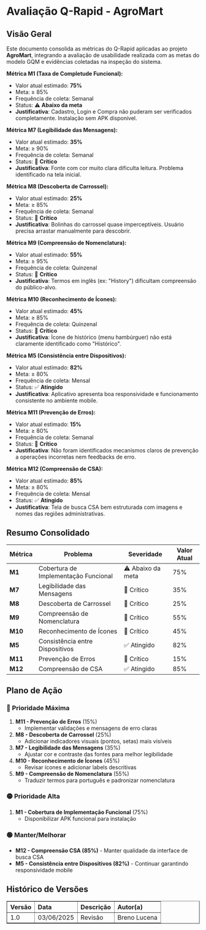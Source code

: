 # Avaliação Q-Rapid - AgroMart

## Visão Geral

Este documento consolida as métricas do Q-Rapid aplicadas ao projeto **AgroMart**, integrando a avaliação de usabilidade realizada com as metas do modelo GQM e evidências coletadas na inspeção do sistema.  



**Métrica M1 (Taxa de Completude Funcional):**  
- Valor atual estimado: **75%**  
- Meta: ≥ 85%  
- Frequência de coleta: Semanal  
- Status: ⚠️ **Abaixo da meta**  
- **Justificativa**: Cadastro, Login e Compra não puderam ser verificados completamente. Instalação sem APK disponível.  




**Métrica M7 (Legibilidade das Mensagens):**  
- Valor atual estimado: **35%**  
- Meta: ≥ 90%  
- Frequência de coleta: Semanal  
- Status: 🔴 **Crítico**  
- **Justificativa**: Fonte com cor muito clara dificulta leitura. Problema identificado na tela inicial.  



**Métrica M8 (Descoberta de Carrossel):**  
- Valor atual estimado: **25%**  
- Meta: ≥ 85%  
- Frequência de coleta: Semanal  
- Status: 🔴 **Crítico**  
- **Justificativa**: Bolinhas do carrossel quase imperceptíveis. Usuário precisa arrastar manualmente para descobrir.  



**Métrica M9 (Compreensão de Nomenclatura):**  
- Valor atual estimado: **55%**  
- Meta: ≥ 95%  
- Frequência de coleta: Quinzenal  
- Status: 🔴 **Crítico**  
- **Justificativa**: Termos em inglês (ex: "History") dificultam compreensão do público-alvo.



**Métrica M10 (Reconhecimento de Ícones):**  
- Valor atual estimado: **45%**  
- Meta: ≥ 85%  
- Frequência de coleta: Quinzenal  
- Status: 🔴 **Crítico**  
- **Justificativa**: Ícone de histórico (menu hambúrguer) não está claramente identificado como "Histórico".




**Métrica M5 (Consistência entre Dispositivos):**  
- Valor atual estimado: **82%**  
- Meta: ≥ 80%  
- Frequência de coleta: Mensal  
- Status: ✅ **Atingido**  
- **Justificativa**: Aplicativo apresenta boa responsividade e funcionamento consistente no ambiente mobile.




**Métrica M11 (Prevenção de Erros):**  
- Valor atual estimado: **15%**  
- Meta: ≥ 80%  
- Frequência de coleta: Semanal  
- Status: 🔴 **Crítico**  
- **Justificativa**: Não foram identificados mecanismos claros de prevenção a operações incorretas nem feedbacks de erro.


**Métrica M12 (Compreensão de CSA):**  
- Valor atual estimado: **85%**  
- Meta: ≥ 80%  
- Frequência de coleta: Mensal  
- Status: ✅ **Atingido**  
- **Justificativa**: Tela de busca CSA bem estruturada com imagens e nomes das regiões administrativas.




##  Resumo Consolidado

| Métrica | Problema | Severidade | Valor Atual |
|---------|-------------------------------------------|------------|--------------|
| **M1**  | Cobertura de Implementação Funcional| ⚠️ Abaixo da meta| 75% |
| **M7**  | Legibilidade das Mensagens| 🔴 Crítico| 35% |
| **M8**  | Descoberta de Carrossel | 🔴 Crítico | 25%  |
| **M9**  | Compreensão de Nomenclatura| 🔴 Crítico | 55% |
| **M10**  | Reconhecimento de Ícones| 🔴 Crítico | 45% |
| **M5**  | Consistência entre Dispositivos | ✅ Atingido | 82% |
| **M11**  | Prevenção de Erros | 🔴 Crítico | 15% |
| **M12**  | Compreensão de CSA | ✅ Atingido | 85% |






##  Plano de Ação

### 🔴 Prioridade Máxima
1. **M11 - Prevenção de Erros** (15%)  
      - Implementar validações e mensagens de erro claras
2. **M8 - Descoberta de Carrossel** (25%)  
      - Adicionar indicadores visuais (pontos, setas) mais visíveis
3. **M7 - Legibilidade das Mensagens** (35%)  
      - Ajustar cor e contraste das fontes para melhor legibilidade
4. **M10 - Reconhecimento de Ícones** (45%)  
      - Revisar ícones e adicionar labels descritivas
5. **M9 - Compreensão de Nomenclatura** (55%)
      - Traduzir termos para português e padronizar nomenclatura




### 🟡 Prioridade Alta
1. **M1 - Cobertura de Implementação Funcional** (75%)  
      - Disponibilizar APK funcional para instalação




### 🟢 Manter/Melhorar
- **M12 - Compreensão CSA (85%)** - Manter qualidade da interface de busca CSA
- **M5 - Consistência entre Dispositivos (82%)** - Continuar garantindo responsividade mobile




## Histórico de Versões
<table border="1" style="width:100%; border-collapse: collapse; text-align: left;">
  <thead>
    <tr>
      <th>Versão</th>
      <th>Data</th>
      <th>Descrição</th>
      <th>Autor(a)</th>
    </tr>
  </thead>
  <tbody>
    <tr>
      <td>1.0</td>
      <td>03/06/2025</td>
      <td>Revisão</td>
      <td>Breno Lucena</td>
    </tr>
  </tbody>
</table>

